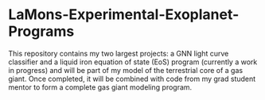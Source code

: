 # LaMons-Experimental-Exoplanet-Programs
This repository contains my two largest projects: a GNN light curve classifier and a liquid iron equation of state (EoS) program (currently a work in progress) and will be part of my model of the terrestrial core of a gas giant. Once completed, it will be combined with code from my grad student mentor to form a complete gas giant modeling program.
